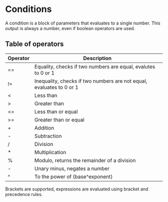# Conditions

A condition is a block of parameters that evaluates to a single number. This output is always a number, even if boolean operators are used.

## Table of operators

Operator | Description
--- | ---
== | Equality, checks if two numbers are equal, evalutes to 0 or 1
!= | Inequality, checks if two numbers are not equal, evaluates to 0 or 1
< | Less than
> | Greater than
<= | Less than or equal
>= | Greater than or equal
+ | Addition
- | Subtraction
/ | Division
* | Multiplication
% | Modulo, returns the remainder of a division
- | Unary minus, negates a number
^ | To the power of (base^exponent)


Brackets are supported, expressions are evaluated using bracket and precedence rules.